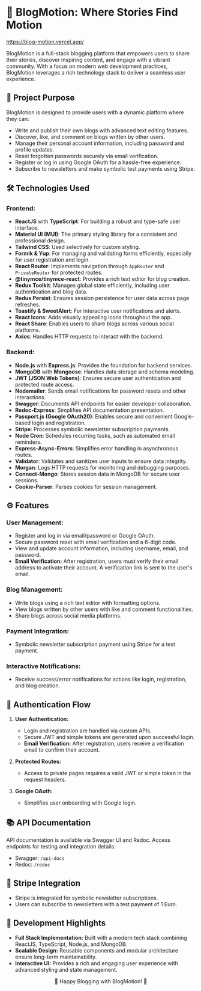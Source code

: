# 📝 BlogMotion: Where Stories Find Motion

https://blog-motion.vercel.app/

BlogMotion is a full-stack blogging platform that empowers users to share their stories, discover inspiring content, and engage with a vibrant community. With a focus on modern web development practices, BlogMotion leverages a rich technology stack to deliver a seamless user experience.

## 🌟 Project Purpose

BlogMotion is designed to provide users with a dynamic platform where they can:

- Write and publish their own blogs with advanced text editing features.
- Discover, like, and comment on blogs written by other users.
- Manage their personal account information, including password and profile updates.
- Reset forgotten passwords securely via email verification.
- Register or log in using Google OAuth for a hassle-free experience.
- Subscribe to newsletters and make symbolic test payments using Stripe.

## 🛠️ Technologies Used

### **Frontend:**

- **ReactJS** with **TypeScript**: For building a robust and type-safe user interface.
- **Material UI (MUI)**: The primary styling library for a consistent and professional design.
- **Tailwind CSS**: Used selectively for custom styling.
- **Formik & Yup**: For managing and validating forms efficiently, especially for user registration and login.
- **React Router**: Implements navigation through `AppRouter` and `PrivateRouter` for protected routes.
- **@tinymce/tinymce-react**: Provides a rich text editor for blog creation.
- **Redux Toolkit**: Manages global state efficiently, including user authentication and blog data.
- **Redux Persist**: Ensures session persistence for user data across page refreshes.
- **Toastify & SweetAlert**: For interactive user notifications and alerts.
- **React Icons**: Adds visually appealing icons throughout the app.
- **React Share**: Enables users to share blogs across various social platforms.
- **Axios**: Handles HTTP requests to interact with the backend.

### **Backend:**

- **Node.js** with **Express.js**: Provides the foundation for backend services.
- **MongoDB** with **Mongoose**: Handles data storage and schema modeling.
- **JWT (JSON Web Tokens)**: Ensures secure user authentication and protected route access.
- **Nodemailer**: Sends email notifications for password resets and other interactions.
- **Swagger**: Documents API endpoints for easier developer collaboration.
- **Redoc-Express**: Simplifies API documentation presentation.
- **Passport.js (Google OAuth20)**: Enables secure and convenient Google-based login and registration.
- **Stripe**: Processes symbolic newsletter subscription payments.
- **Node Cron**: Schedules recurring tasks, such as automated email reminders.
- **Express-Async-Errors**: Simplifies error handling in asynchronous routes.
- **Validator**: Validates and sanitizes user inputs to ensure data integrity.
- **Morgan**: Logs HTTP requests for monitoring and debugging purposes.
- **Connect-Mongo**: Stores session data in MongoDB for secure user sessions.
- **Cookie-Parser**: Parses cookies for session management.

## ⚙️ Features

### **User Management:**

- Register and log in via email/password or Google OAuth.
- Secure password reset with email verification and a 6-digit code.
- View and update account information, including username, email, and password.
- **Email Verification:** After registration, users must verify their email address to activate their account. A verification link is sent to the user's email.

### **Blog Management:**

- Write blogs using a rich text editor with formatting options.
- View blogs written by other users with like and comment functionalities.
- Share blogs across social media platforms.

### **Payment Integration:**

- Symbolic newsletter subscription payment using Stripe for a test payment.

### **Interactive Notifications:**

- Receive success/error notifications for actions like login, registration, and blog creation.

## 🔐 Authentication Flow

1. **User Authentication:**

   - Login and registration are handled via custom APIs.
   - Secure JWT and simple tokens are generated upon successful login.
   - **Email Verification:** After registration, users receive a verification email to confirm their account.

2. **Protected Routes:**

   - Access to private pages requires a valid JWT or simple token in the request headers.

3. **Google OAuth:**
   - Simplifies user onboarding with Google login.

## 📚 API Documentation

API documentation is available via Swagger UI and Redoc. Access endpoints for testing and integration details:

- Swagger: `/api-docs`
- Redoc: `/redoc`

## 🛒 Stripe Integration

- Stripe is integrated for symbolic newsletter subscriptions.
- Users can subscribe to newsletters with a test payment of 1 Euro.

## 🚀 Development Highlights

- **Full Stack Implementation:** Built with a modern tech stack combining ReactJS, TypeScript, Node.js, and MongoDB.
- **Scalable Design:** Reusable components and modular architecture ensure long-term maintainability.
- **Interactive UI:** Provides a rich and engaging user experience with advanced styling and state management.

<p align="center">🚀 Happy Blogging with BlogMotion! 🚀</p>
